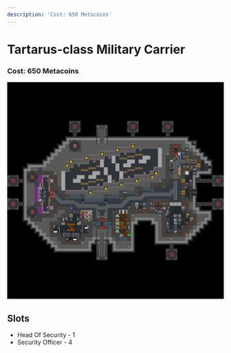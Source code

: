 ```yaml
---
description: 'Cost: 650 Metacoins'
---
```


# Tartarus-class Military Carrier

### Cost:  650 Metacoins

![](<../.gitbook/assets/image (6).png>)

## Slots

* Head Of Security - 1
* Security Officer - 4
